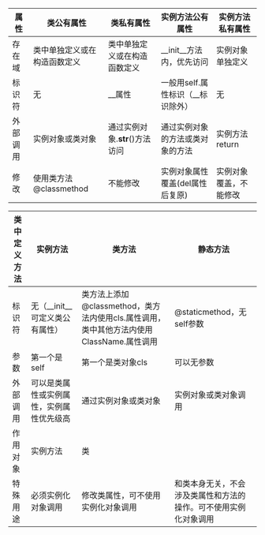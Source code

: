 | 属性     | 类公有属性                   | 类私有属性                     | 实例方法公有属性                  | 实例方法私有属性       |
| -------- | ---------------------------- | ------------------------------ | --------------------------------- | ---------------------- |
| 存在域   | 类中单独定义或在构造函数定义 | 类中单独定义或在构造函数定义   | __init__方法内，优先访问          | 实例对象单独定义       |
| 标识符   | 无                           | __属性                         | 一般用self.属性标识（__标识除外） | 无                     |
| 外部调用 | 实例对象或类对象             | 通过实例对象.__str__()方法访问 | 通过实例对象的方法或类对象的方法  | 实例方法return         |
| 修改     | 使用类方法@classmethod       | 不能修改                       | 实例对象属性覆盖(del属性后复原)   | 实例对象覆盖，不能修改 |



| 类中定义方法 | 实例方法                                 | 类方法                                                       | 静态方法                                                     |
| ------------ | ---------------------------------------- | ------------------------------------------------------------ | ------------------------------------------------------------ |
| 标识符       | 无（__init__可定义类公有属性）           | 类方法上添加@classmethod，类方法内使用cls.属性调用，类中其他方法内使用ClassName.属性调用 | @staticmethod，无self参数                                    |
| 参数         | 第一个是self                             | 第一个是类对象cls                                            | 可以无参数                                                   |
| 外部调用     | 可以是类属性或实例属性，实例属性优先级高 | 通过实例对象或类对象                                         | 实例对象或类对象调用                                         |
| 作用对象     | 实例方法                                 | 类                                                           |                                                              |
| 特殊用途     | 必须实例化对象调用                       | 修改类属性，可不使用实例化对象调用                           | 和类本身无关，不会涉及类属性和方法的操作。可不使用实例化对象调用 |